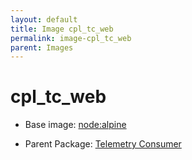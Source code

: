 ```yaml
---
layout: default
title: Image cpl_tc_web
permalink: image-cpl_tc_web
parent: Images
---
```

# cpl_tc_web

* Base image:  [node:alpine](image-node:alpine)

* Parent Package: [Telemetry Consumer](package--edgemere-cpl-tc)


